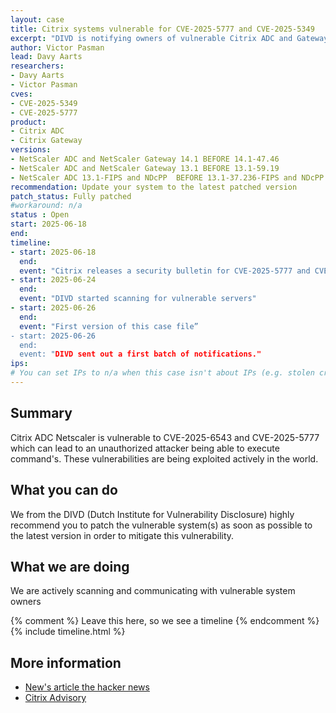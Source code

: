 ```yaml
---
layout: case
title: Citrix systems vulnerable for CVE-2025-5777 and CVE-2025-5349
excerpt: "DIVD is notifying owners of vulnerable Citrix ADC and Gateway systems"
author: Victor Pasman
lead: Davy Aarts
researchers:
- Davy Aarts
- Victor Pasman
cves:
- CVE-2025-5349
- CVE-2025-5777
product: 
- Citrix ADC
- Citrix Gateway
versions: 
- NetScaler ADC and NetScaler Gateway 14.1 BEFORE 14.1-47.46
- NetScaler ADC and NetScaler Gateway 13.1 BEFORE 13.1-59.19
- NetScaler ADC 13.1-FIPS and NDcPP  BEFORE 13.1-37.236-FIPS and NDcPP
recommendation: Update your system to the latest patched version
patch_status: Fully patched
#workaround: n/a
status : Open
start: 2025-06-18
end: 
timeline:
- start: 2025-06-18
  end:
  event: "Citrix releases a security bulletin for CVE-2025-5777 and CVE-2025-5349"
- start: 2025-06-24
  end:
  event: "DIVD started scanning for vulnerable servers"  
- start: 2025-06-26
  end:
  event: "First version of this case file”
- start: 2025-06-26
  end:
  event: "DIVD sent out a first batch of notifications."
ips: 
# You can set IPs to n/a when this case isn't about IPs (e.g. stolen credentials)
---
```

## Summary
Citrix ADC Netscaler is vulnerable to CVE-2025-6543 and CVE-2025-5777 which can lead to an unauthorized attacker being able to execute command's.
These vulnerabilities are being exploited actively in the world.

## What you can do
We from the DIVD (Dutch Institute for Vulnerability Disclosure) highly recommend you to patch the vulnerable system(s) as soon as possible to the latest version in order to mitigate this vulnerability. 

## What we are doing
We are actively scanning and communicating with vulnerable system owners

{% comment %}  Leave this here, so we see a timeline {% endcomment %}
{% include timeline.html %}


## More information
* [New's article the hacker news](https://thehackernews.com/2025/06/citrix-releases-emergency-patches-for.html)
* [Citrix Advisory](https://support.citrix.com/support-home/kbsearch/article?articleNumber=CTX694788)
